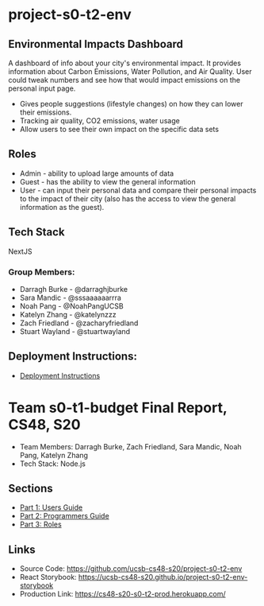 # project-s0-t2-env

## Environmental Impacts Dashboard

A dashboard of info about your city's environmental impact. It provides information about Carbon Emissions, Water Pollution, and Air Quality. User could tweak numbers and see how that would impact emissions on the personal input page.

- Gives people suggestions (lifestyle changes) on how they can lower their emissions.
- Tracking air quality, CO2 emissions, water usage
- Allow users to see their own impact on the specific data sets

## Roles

- Admin - ability to upload large amounts of data
- Guest - has the ability to view the general information
- User - can input their personal data and compare their personal impacts to the impact of their city (also has the access to view the general information as the guest).

## Tech Stack

NextJS

### Group Members:

- Darragh Burke - @darraghjburke
- Sara Mandic - @sssaaaaaarrra
- Noah Pang - @NoahPangUCSB
- Katelyn Zhang - @katelynzzz
- Zach Friedland - @zacharyfriedland
- Stuart Wayland - @stuartwayland

## Deployment Instructions:

- [Deployment Instructions](./docs/DEPLOY.md)

# Team s0-t1-budget Final Report, CS48, S20

- Team Members: Darragh Burke, Zach Friedland, Sara Mandic, Noah Pang, Katelyn Zhang
- Tech Stack: Node.js

## Sections

- [Part 1: Users Guide](./users_guide.md)
- [Part 2: Programmers Guide](./programmers_guide.md)
- [Part 3: Roles](./roles.md)

## Links

- Source Code: https://github.com/ucsb-cs48-s20/project-s0-t2-env
- React Storybook: https://ucsb-cs48-s20.github.io/project-s0-t2-env-storybook
- Production Link: https://cs48-s20-s0-t2-prod.herokuapp.com/
